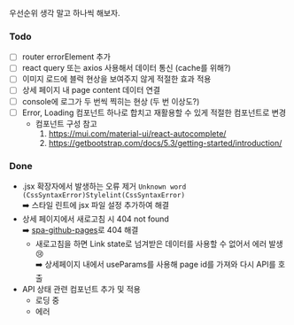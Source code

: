 우선순위 생각 말고 하나씩 해보자.

### Todo

- [ ] router errorElement 추가
- [ ] react query 또는 axios 사용해서 데이터 통신 (cache를 위해?)
- [ ] 이미지 로드에 블럭 현상을 보여주지 않게 적절한 효과 적용
- [ ] 상세 페이지 내 page content 데이터 연결
- [ ] console에 로그가 두 번씩 찍히는 현상 (두 번 이상도?)
- [ ] Error, Loading 컴포넌트 하나로 합치고 재활용할 수 있게 적절한 컴포넌트로 변경
  - 컴포넌트 구성 참고
    1. https://mui.com/material-ui/react-autocomplete/
    2. https://getbootstrap.com/docs/5.3/getting-started/introduction/

### Done
- .jsx 확장자에서 발생하는 오류 제거 `Unknown word (CssSyntaxError)Stylelint(CssSyntaxError)`
      <br />➡️ 스타일 린트에 jsx 파일 설정 추가하여 해결
- 상세 페이지에서 새로고침 시 404 not found
      <br />➡️ [spa-github-pages](https://github.com/rafgraph/spa-github-pages)로 404 해결
  - 새로고침을 하면 Link state로 넘겨받은 데이터를 사용할 수 없어서 에러 발생 😢
    <br />➡️ 상세페이지 내에서 useParams를 사용해 page id를 가져와 다시 API를 호출
- API 상태 관련 컴포넌트 추가 및 적용
  - 로딩 중
  - 에러
